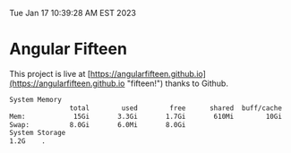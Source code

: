 Tue Jan 17 10:39:28 AM EST 2023

# Angular Fifteen


This project is live at [https://angularfifteen.github.io](https://angularfifteen.github.io "fifteen!") thanks to Github.

```bash
System Memory
               total        used        free      shared  buff/cache   available
Mem:            15Gi       3.3Gi       1.7Gi       610Mi        10Gi        11Gi
Swap:          8.0Gi       6.0Mi       8.0Gi
System Storage
1.2G	.
